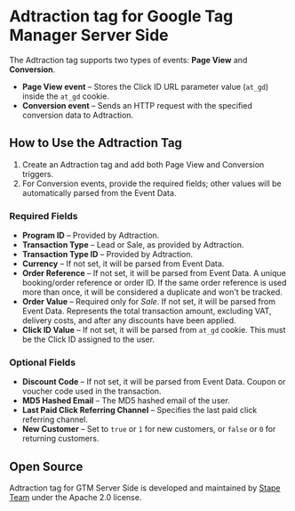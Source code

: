 # Adtraction tag for Google Tag Manager Server Side

The Adtraction tag supports two types of events: **Page View** and **Conversion**.

- **Page View event** – Stores the Click ID URL parameter value (`at_gd`) inside the `at_gd` cookie.  
- **Conversion event** – Sends an HTTP request with the specified conversion data to Adtraction.

## How to Use the Adtraction Tag

1. Create an Adtraction tag and add both Page View and Conversion triggers.  
2. For Conversion events, provide the required fields; other values will be automatically parsed from the Event Data.

### Required Fields

- **Program ID** – Provided by Adtraction.  
- **Transaction Type** – Lead or Sale, as provided by Adtraction.  
- **Transaction Type ID** – Provided by Adtraction.  
- **Currency** – If not set, it will be parsed from Event Data.  
- **Order Reference** – If not set, it will be parsed from Event Data. A unique booking/order reference or order ID. If the same order reference is used more than once, it will be considered a duplicate and won't be tracked.  
- **Order Value** – Required only for _Sale_. If not set, it will be parsed from Event Data. Represents the total transaction amount, excluding VAT, delivery costs, and after any discounts have been applied.  
- **Click ID Value** – If not set, it will be parsed from `at_gd` cookie. This must be the Click ID assigned to the user.  

### Optional Fields

- **Discount Code** – If not set, it will be parsed from Event Data. Coupon or voucher code used in the transaction.  
- **MD5 Hashed Email** – The MD5 hashed email of the user.  
- **Last Paid Click Referring Channel** – Specifies the last paid click referring channel.  
- **New Customer** – Set to `true` or `1` for new customers, or `false` or `0` for returning customers.  

## Open Source

Adtraction tag for GTM Server Side is developed and maintained by [Stape Team](https://stape.io/) under the Apache 2.0 license.
